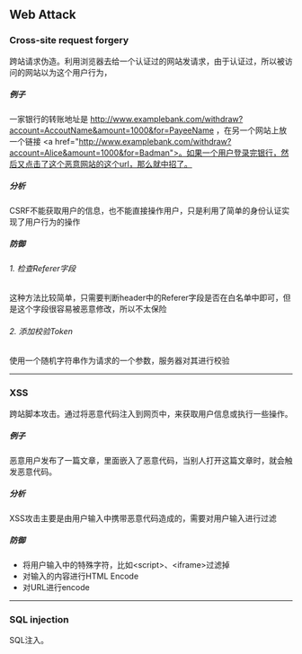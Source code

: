 ## Web Attack

### Cross-site request forgery
跨站请求伪造。利用浏览器去给一个认证过的网站发请求，由于认证过，所以被访问的网站以为这个用户行为，

##### 例子
一家银行的转账地址是 http://www.examplebank.com/withdraw?account=AccoutName&amount=1000&for=PayeeName ，在另一个网站上放一个链接  \<a href="http://www.examplebank.com/withdraw?account=Alice&amount=1000&for=Badman">。如果一个用户登录完银行，然后又点击了这个恶意网站的这个url，那么就中招了。

##### 分析
CSRF不能获取用户的信息，也不能直接操作用户，只是利用了简单的身份认证实现了用户行为的操作

##### 防御
###### 1. 检查Referer字段
这种方法比较简单，只需要判断header中的Referer字段是否在白名单中即可，但是这个字段很容易被恶意修改，所以不太保险

###### 2. 添加校验Token
使用一个随机字符串作为请求的一个参数，服务器对其进行校验

-------------------------

### XSS
跨站脚本攻击。通过将恶意代码注入到网页中，来获取用户信息或执行一些操作。

##### 例子
恶意用户发布了一篇文章，里面嵌入了恶意代码，当别人打开这篇文章时，就会触发恶意代码。

##### 分析
XSS攻击主要是由用户输入中携带恶意代码造成的，需要对用户输入进行过滤

##### 防御
- 将用户输入中的特殊字符，比如\<script>、\<iframe>过滤掉
- 对输入的内容进行HTML Encode
- 对URL进行encode

-------------------------

### SQL injection
SQL注入。




